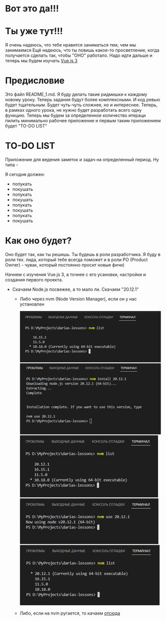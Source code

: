 # Вот это да!!!

# Ты уже тут!!!

Я очень надеюсь, что тебе нравится заниматься тем, чем мы занимаемся Ещё надеюсь, что ты ловишь какое-то просветление, когда получается сделать так, чтобы "ОНО" работало. Надо идти дальше и теперь мы будем изучать
<a href="https://v3.ru.vuejs.org/">Vue.js 3</a>

# Предисловие

Это файл README_1.md. Я буду делать такие ридмишки к каждому новому уроку. Теперь задания будут более комплексными. И код ревью будет тщательным. Будет чуть-чуть сложнее, но и интереснее. Теперь, в рамках одного урока, не нужно будет разработать всего одну функцию. Теперь мы будем за определенное количество итераци пилить минимально рабочее приложение и первым таким приложением будет "TO-DO LIST"

# TO-DO LIST

Приложение для ведения заметок и задач на определенный период. Ну типа -

Я сегодня должен:

- попукать
- покушать
- попукать
- покушать
- попукать
- покушать
- попукать
- покушать

# Как оно будет?

Оно будет так, как ты решишь. Ты будешь в роли разработчика. Я буду в роли тех. лида, который тебе всегда поможет и в роли PO (Product Owner) - чувак, который постоянно просит новые фичи)

Начнем с изучения Vue.js 3, а точнее с его усановки, настройки и создания первого проекта.

- Скачаем Node.js посвежее, а то мало ли. Скачаем "20.12.1"

  - Либо через nvm (Node Version Manager), если он у нас установлен

    <img  src="./README_IMAGES/1/1.jpg"/>

    <img  src="./README_IMAGES/1/2.jpg"/>

    <img  src="./README_IMAGES/1/3.jpg"/>

    <img  src="./README_IMAGES/1/4.jpg"/>

    <img  src="./README_IMAGES/1/5.jpg"/>

  - Либо, если на nvm ругается, то качаем <a href="https://nodejs.org/en">отсюда</a>
